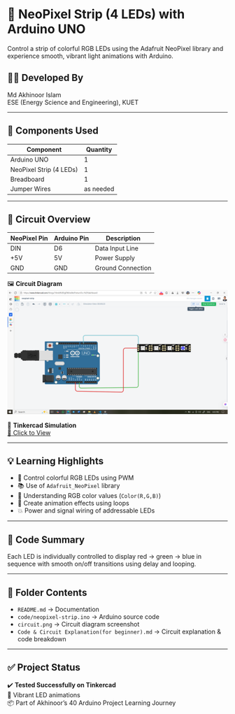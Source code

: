 # 🌈 NeoPixel Strip (4 LEDs) with Arduino UNO

Control a strip of colorful RGB LEDs using the Adafruit NeoPixel library and experience smooth, vibrant light animations with Arduino.

## 👨‍🎓 Developed By
Md Akhinoor Islam  
ESE (Energy Science and Engineering), KUET

---

## 🔧 Components Used

| Component             | Quantity |
|------------------------|----------|
| Arduino UNO             | 1        |
| NeoPixel Strip (4 LEDs) | 1        |
| Breadboard              | 1        |
| Jumper Wires            | as needed |

---

## 🔌 Circuit Overview

| NeoPixel Pin | Arduino Pin | Description      |
|--------------|-------------|------------------|
| DIN          | D6          | Data Input Line  |
| +5V          | 5V          | Power Supply     |
| GND          | GND         | Ground Connection |

🖼️ **Circuit Diagram**  
![circuit](Circuit.png)

🔗 **Tinkercad Simulation**  
[🔗 Click to View](https://www.tinkercad.com/things/14mb9UB3gDW-neopixel-strip)

---

## 💡 Learning Highlights

- 🎨 Control colorful RGB LEDs using PWM
- 📚 Use of `Adafruit_NeoPixel` library
- 🧠 Understanding RGB color values (`Color(R,G,B)`)
- 🔁 Create animation effects using loops
- 💥 Power and signal wiring of addressable LEDs

---

## 📜 Code Summary

Each LED is individually controlled to display red → green → blue in sequence with smooth on/off transitions using delay and looping.

---

## 📂 Folder Contents

- `README.md` → Documentation  
- `code/neopixel-strip.ino` → Arduino source code  
- `circuit.png` → Circuit diagram screenshot  
- `Code & Circuit Explanation(for beginner).md` → Circuit explanation & code breakdown  
---

## ✅ Project Status

✔️ **Tested Successfully on Tinkercad**  
🌈 Vibrant LED animations  
📦 Part of Akhinoor’s 40 Arduino Project Learning Journey  
